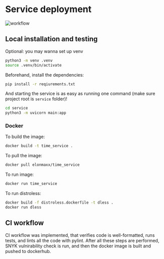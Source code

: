 
# Service deployment

![workflow](https://github.com/Processor228/S25-core-course-labs/actions/workflows/app_python.yaml/badge.svg)

## Local installation and testing

Optional: you may wanna set up venv

```bash
python3 -m venv .venv
source .venv/bin/activate
```

Beforehand, install the dependencies:

```bash
pip install -r reqiurements.txt
```

And starting the service is as easy as running one command (make sure project root is `service` folder)!

```bash
cd service
python3 -m uvicorn main:app
```

### Docker

To build the image:

```bash
docker build -t time_service .
```

To pull the image:

```bash
docker pull elonmaxx/time_service
```

To run image:

```bash
docker run time_service
```

To run distroless:

```bash
docker build -f distroless.dockerfile -t dless .
docker run dless
```

## CI workflow

CI workflow was implemented, that verifies code is well-formatted, runs tests, and lints all the code with pylint. After all these steps are performed, SNYK vulnirability check is run, and then the docker image is built and pushed to dockerhub.
